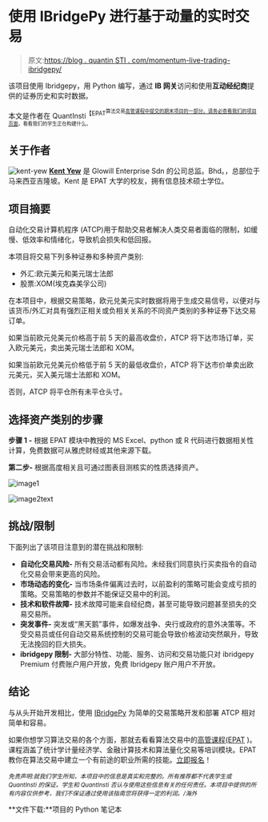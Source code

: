 # 使用 IBridgePy 进行基于动量的实时交易

> 原文:[https://blog . quantin STI . com/momentum-live-trading-ibridgepy/](https://blog.quantinsti.com/momentum-live-trading-ibridgepy/)

该项目使用 Ibridgepy，用 Python 编写，通过 **IB 网关**访问和使用**互动经纪商**提供的证券历史和实时数据。

本文是作者在 QuantInsti<sup>【EPAT<sup>算法交易[高管课程中提交的期末项目的一部分。请务必查看我们的](https://www.quantinsti.com/epat)[项目页面](/tag/epat-trading-projects/)，看看我们的学生正在构建什么。</sup></sup>

## **关于作者**

![kent-yew](../Images/cfb6f3945a3427d9bf26a115e76480e0.png)
**[Kent Yew](https://www.linkedin.com/in/kent-yew-49925a44/)** 是 Glowill Enterprise Sdn 的公司总监。Bhd。，总部位于马来西亚吉隆坡。Kent 是 EPAT 大学的校友，拥有信息技术硕士学位。

## **项目摘要**

自动化交易计算机程序 (ATCP)用于帮助交易者解决人类交易者面临的限制，如缓慢、低效率和情绪化，导致机会损失和低回报。

本项目将交易下列多种证券和多种资产类别:

*   外汇:欧元美元和美元瑞士法郎
*   股票:XOM(埃克森美孚公司)

在本项目中，根据交易策略，欧元兑美元实时数据将用于生成交易信号，以便对与该货币/外汇对具有强烈正相关或负相关关系的不同资产类别的多种证券下达交易订单。

如果当前欧元兑美元价格高于前 5 天的最高收盘价，ATCP 将下达市场订单，买入欧元美元，卖出美元瑞士法郎和 XOM。

如果当前欧元兑美元价格低于前 5 天的最低收盘价，ATCP 将下达市价单卖出欧元美元，买入美元瑞士法郎和 XOM。

否则，ATCP 将平仓所有未平仓头寸。

## **选择资产类别的步骤**

**步骤 1 -** 根据 EPAT 模块中教授的 MS Excel、python 或 R 代码进行数据相关性计算，免费数据可从雅虎财经或其他来源下载。

**第二步-** 根据高度相关且可通过图表目测核实的性质选择资产。

![image1](../Images/85547b1ed34c9395a466110bcf1ae0b8.png)

![image2text](../Images/b98629e0588ecbfe3b79c12028ad60a5.png)

## **挑战/限制**

下面列出了该项目注意到的潜在挑战和限制:

*   **自动化交易风险-** 所有交易活动都有风险。未经我们同意执行买卖指令的自动化交易会带来更高的风险。
*   **市场动态的变化-** 当市场条件偏离过去时，以前盈利的策略可能会变成亏损的策略。交易策略的参数并不能保证交易中的利润。
*   **技术和软件故障-** 技术故障可能来自经纪商，甚至可能导致问题甚至损失的交易交易所。
*   **突发事件-** 突发或“黑天鹅”事件，如爆发战争、央行或政府的意外决策等。不受交易员或任何自动交易系统控制的交易可能会导致价格波动突然飙升，导致无法挽回的巨大损失。
*   **ibridgepy 限制-** 大部分特性、功能、服务、访问和交易功能只对 ibridgepy Premium 付费账户用户开放，免费 Ibridgepy 账户用户不开放。

## **结论**

与从头开始开发相比，使用 [IBridgePy](https://quantra.quantinsti.com/course/Automated-Trading-IBridgePY-Interactive-Brokers-Platform) 为简单的交易策略开发和部署 ATCP 相对简单和容易。

如果你想学习算法交易的各个方面，那就去看看算法交易中的[高管课程(EPAT](https://www.quantinsti.com/epat/) )。课程涵盖了统计学计量经济学、金融计算技术和算法量化交易等培训模块。EPAT 教你在算法交易中建立一个有前途的职业所需的技能。[立即报名](https://www.quantinsti.com/epat/)！

<small>*免责声明:就我们学生所知，本项目中的信息是真实和完整的。所有推荐都不代表学生或 QuantInsti 的保证。学生和 QuantInsti 否认与使用这些信息有关的任何责任。本项目中提供的所有内容仅供参考，我们不保证通过使用该指南您将获得一定的利润。/海外*</small>

**文件下载:**项目的 Python 笔记本